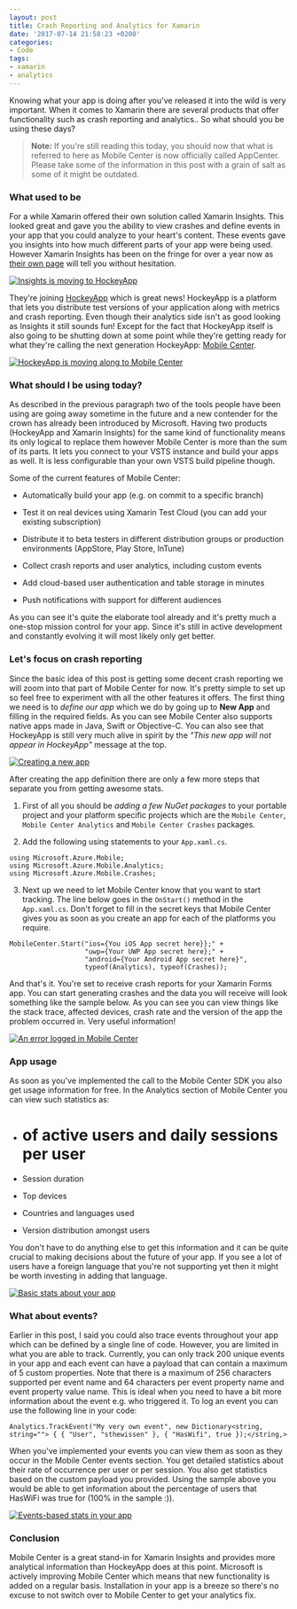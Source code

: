 ```yaml
---
layout: post
title: Crash Reporting and Analytics for Xamarin
date: '2017-07-14 21:58:23 +0200'
categories:
- Code
tags:
- xamarin
- analytics
---
```





Knowing what your app is doing after you've released it into the wild is very important. When it comes to Xamarin there are several products that offer functionality such as crash reporting and analytics.. So what should you be using these days?  





 







> **Note:** If you're still reading this today, you should now that what is referred to here as Mobile Center is now officially called AppCenter. Please take some of the information in this post with a grain of salt as some of it might be outdated.
> 
> 













### What used to be




For a while Xamarin offered their own solution called Xamarin Insights. This looked great and gave you the ability to view crashes and define events in your app that you could analyze to your heart's content. These events gave you insights into how much different parts of your app were being used. However Xamarin Insights has been on the fringe for over a year now as [their own page](https://www.xamarin.com/insights) will tell you without hesitation.







[![Insights is moving to HockeyApp](/images/posts/insights-700x322.png)](/images/posts/insights.png)




They're joining [HockeyApp](https://www.hockeyapp.net/) which is great news! HockeyApp is a platform that lets you distribute test versions of your application along with metrics and crash reporting. Even though their analytics side isn't as good looking as Insights it still sounds fun! Except for the fact that HockeyApp itself is also going to be shutting down at some point while they're getting ready for what they're calling the next generation HockeyApp: [Mobile Center](https://mobile.azure.com/).







[![HockeyApp is moving along to Mobile Center](/images/posts/hockeyapp-700x288.png)](/images/posts/hockeyapp.png)




### What should I be using today?




As described in the previous paragraph two of the tools people have been using are going away sometime in the future and a new contender for the crown has already been introduced by Microsoft. Having two products (HockeyApp and Xamarin Insights) for the same kind of functionality means its only logical to replace them however Mobile Center is more than the sum of its parts. It lets you connect to your VSTS instance and build your apps as well. It is less configurable than your own VSTS build pipeline though.





Some of the current features of Mobile Center:



*   Automatically build your app (e.g. on commit to a specific branch)

*   Test it on real devices using Xamarin Test Cloud (you can add your existing subscription)

*   Distribute it to beta testers in different distribution groups or production environments (AppStore, Play Store, InTune)

*   Collect crash reports and user analytics, including custom events

*   Add cloud-based user authentication and table storage in minutes

*   Push notifications with support for different audiences



As you can see it's quite the elaborate tool already and it's pretty much a one-stop mission control for your app. Since it's still in active development and constantly evolving it will most likely only get better.




### Let's focus on crash reporting




Since the basic idea of this post is getting some decent crash reporting we will zoom into that part of Mobile Center for now. It's pretty simple to set up so feel free to experiment with all the other features it offers. The first thing we need is to *define our app* which we do by going up to **New App** and filling in the required fields. As you can see Mobile Center also supports native apps made in Java, Swift or Objective-C. You can also see that HockeyApp is still very much alive in spirit by the *"This new app will not appear in HockeyApp"* message at the top.







[![Creating a new app](/images/posts/demo-700x356.png)](/images/posts/demo.png)




After creating the app definition there are only a few more steps that separate you from getting awesome stats.








1.  First of all you should be *adding a few NuGet packages* to your portable project and your platform specific projects which are the `Mobile Center`, `Mobile Center Analytics` and `Mobile Center Crashes` packages.

2.  Add the following using statements to your `App.xaml.cs`.
```
using Microsoft.Azure.Mobile; 
using Microsoft.Azure.Mobile.Analytics;
using Microsoft.Azure.Mobile.Crashes;
```

    
3.  Next up we need to let Mobile Center know that you want to start tracking. The line below goes in the `OnStart()` method in the `App.xaml.cs`. Don't forget to fill in the secret keys that Mobile Center gives you as soon as you create an app for each of the platforms you require.  
  

```
MobileCenter.Start("ios={You iOS App secret here}};" +
                   "uwp={Your UWP App secret here};" +
                   "android={Your Android App secret here}",
                   typeof(Analytics), typeof(Crashes));
```

    


And that's it. You're set to receive crash reports for your Xamarin Forms app. You can start generating crashes and the data you will receive will look something like the sample below. As you can see you can view things like the stack trace, affected devices, crash rate and the version of the app the problem occurred in. Very useful information!







[![An error logged in Mobile Center](/images/posts/error-700x355.png)](/images/posts/error.png)




### App usage




As soon as you've implemented the call to the Mobile Center SDK you also get usage information for free. In the Analytics section of Mobile Center you can view such statistics as:



*   # of active users and daily sessions per user

*   Session duration

*   Top devices

*   Countries and languages used

*   Version distribution amongst users



You don't have to do anything else to get this information and it can be quite crucial to making decisions about the future of your app. If you see a lot of users have a foreign language that you're not supporting yet then it might be worth investing in adding that language.







[![Basic stats about your app](/images/posts/events-700x354.png)](/images/posts/events.png)




### What about events?




Earlier in this post, I said you could also trace events throughout your app which can be defined by a single line of code. However, you are limited in what you are able to track. Currently, you can only track 200 unique events in your app and each event can have a payload that can contain a maximum of 5 custom properties. Note that there is a maximum of 256 characters supported per event name and 64 characters per event property name and event property value name. This is ideal when you need to have a bit more information about the event e.g. who triggered it. To log an event you can use the following line in your code:





`Analytics.TrackEvent("My very own event", new Dictionary<string, string=""> { { "User", "sthewissen" }, { "HasWifi", true });</string,>`





When you've implemented your events you can view them as soon as they occur in the Mobile Center events section. You get detailed statistics about their rate of occurrence per user or per session. You also get statistics based on the custom payload you provided. Using the sample above you would be able to get information about the percentage of users that HasWiFi was true for (100% in the sample :)).







[![Events-based stats in your app](/images/posts/events2-700x353.png)](/images/posts/events2.png)




### Conclusion




Mobile Center is a great stand-in for Xamarin Insights and provides more analytical information than HockeyApp does at this point. Microsoft is actively improving Mobile Center which means that new functionality is added on a regular basis. Installation in your app is a breeze so there's no excuse to not switch over to Mobile Center to get your analytics fix.


